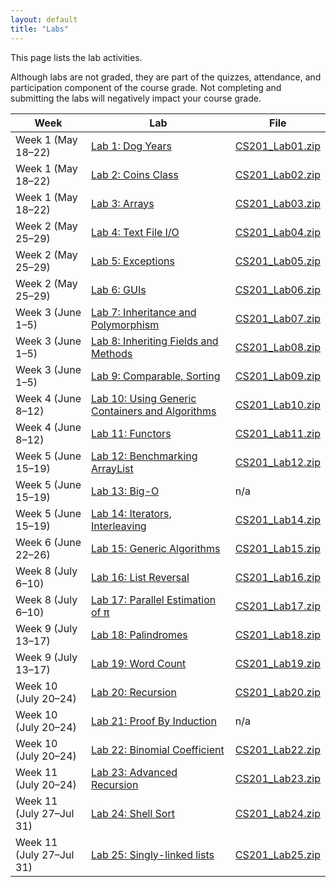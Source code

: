 ```yaml
---
layout: default
title: "Labs"
---
```


This page lists the lab activities.

Although labs are not graded, they are part of the quizzes, attendance,
and participation component of the course grade.  Not completing
and submitting the labs will negatively impact your course grade.

Week | Lab | File
---- | --- | ----
Week 1 (May 18&ndash;22) | [Lab 1: Dog Years](lab01.html) | [CS201\_Lab01.zip](CS201_Lab01.zip)
Week 1 (May 18&ndash;22) | [Lab 2: Coins Class](lab02.html) | [CS201\_Lab02.zip](CS201_Lab02.zip)
Week 1 (May 18&ndash;22) | [Lab 3: Arrays](lab03.html) | [CS201\_Lab03.zip](CS201_Lab03.zip)
Week 2 (May 25&ndash;29) | [Lab 4: Text File I/O](lab04.html) | [CS201\_Lab04.zip](CS201_Lab04.zip)
Week 2 (May 25&ndash;29) | [Lab 5: Exceptions](lab05.html) | [CS201\_Lab05.zip](CS201_Lab05.zip)
Week 2 (May 25&ndash;29) | [Lab 6: GUIs](lab06.html) | [CS201\_Lab06.zip](CS201_Lab06.zip)
Week 3 (June 1&ndash;5) | [Lab 7: Inheritance and Polymorphism](lab07.html) | [CS201\_Lab07.zip](CS201_Lab07.zip)
Week 3 (June 1&ndash;5) | [Lab 8: Inheriting Fields and Methods](lab08.html) | [CS201\_Lab08.zip](CS201_Lab08.zip)
Week 3 (June 1&ndash;5) | [Lab 9: Comparable, Sorting](lab09.html) | [CS201\_Lab09.zip](CS201_Lab09.zip)
Week 4 (June 8&ndash;12) | [Lab 10: Using Generic Containers and Algorithms](lab10.html) | [CS201\_Lab10.zip](CS201_Lab10.zip)
Week 4 (June 8&ndash;12) | [Lab 11: Functors](lab11.html) | [CS201\_Lab11.zip](CS201_Lab11.zip)
Week 5 (June 15&ndash;19) | [Lab 12: Benchmarking ArrayList](lab12.html) | [CS201\_Lab12.zip](CS201_Lab12.zip)
Week 5 (June 15&ndash;19) | [Lab 13: Big-O](lab13.html) | n/a
Week 5 (June 15&ndash;19) | [Lab 14: Iterators, Interleaving](lab14.html) | [CS201\_Lab14.zip](CS201_Lab14.zip)
Week 6 (June 22&ndash;26) | [Lab 15: Generic Algorithms](lab15.html) | [CS201\_Lab15.zip](CS201_Lab15.zip)
Week 8 (July 6&ndash;10) | [Lab 16: List Reversal](lab16.html) | [CS201\_Lab16.zip](CS201_Lab16.zip)
Week 8 (July 6&ndash;10) | [Lab 17: Parallel Estimation of π](lab17.html) | [CS201\_Lab17.zip](CS201_Lab17.zip)
Week 9 (July 13&ndash;17) | [Lab 18: Palindromes](lab18.html) | [CS201\_Lab18.zip](CS201_Lab18.zip)
Week 9 (July 13&ndash;17) | [Lab 19: Word Count](lab19.html) | [CS201\_Lab19.zip](CS201_Lab19.zip)
Week 10 (July 20&ndash;24) | [Lab 20: Recursion](lab20.html) | [CS201\_Lab20.zip](CS201_Lab20.zip)
Week 10 (July 20&ndash;24) | [Lab 21: Proof By Induction](lab21.html) | n/a
Week 10 (July 20&ndash;24) | [Lab 22: Binomial Coefficient](lab22.html) | [CS201\_Lab22.zip](CS201_Lab22.zip)
Week 11 (July 20&ndash;24) | [Lab 23: Advanced Recursion](lab23.html) | [CS201\_Lab23.zip](CS201_Lab23.zip)
Week 11 (July 27&ndash;Jul 31) | [Lab 24: Shell Sort](lab24.html) | [CS201\_Lab24.zip](CS201_Lab24.zip)
Week 11 (July 27&ndash;Jul 31) | [Lab 25: Singly-linked lists](lab25.html) | [CS201\_Lab25.zip](CS201_Lab25.zip)
